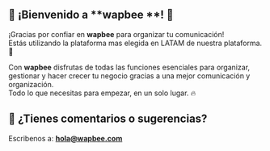 ## 🎉 ¡Bienvenido a **wapbee **! 🎉 

¡Gracias por confiar en **wapbee** para organizar tu comunicación!  
Estás utilizando la plataforma mas elegida en LATAM de nuestra plataforma. 🎯

Con **wapbee** disfrutas de todas las funciones esenciales para organizar, gestionar y hacer crecer tu negocio gracias a una mejor comunicación y organización.  
Todo lo que necesitas para empezar, en un solo lugar. 🔥

## 🐛 ¿Tienes comentarios o sugerencias?
Escribenos a: **hola@wapbee.com**
